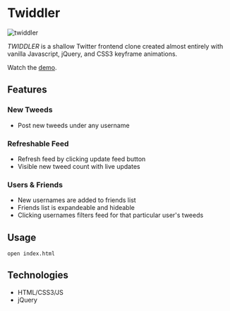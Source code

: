 # Twiddler
![twiddler](https://user-images.githubusercontent.com/52181740/138825552-2c58cdb8-de8a-4c9c-a0fd-72195554b97d.gif)

*TWIDDLER* is a shallow Twitter frontend clone created almost entirely with vanilla Javascript, jQuery, and CSS3 keyframe animations.

Watch the [demo](https://youtu.be/a8u06w6hfiM).

## Features
### New Tweeds
- Post new tweeds under any username

### Refreshable Feed
- Refresh feed by clicking update feed button
- Visible new tweed count with live updates

### Users & Friends
- New usernames are added to friends list
- Friends list is expandeable and hideable
- Clicking usernames filters feed for that particular user's tweeds

## Usage
```
open index.html
```

## Technologies
- HTML/CSS3/JS
- jQuery
